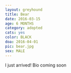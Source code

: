 ```yaml
---
layout: greyhound
title: Bear
date: 2016-03-15
age: 6 MONTHS
category: adopted
cats: yes
color: BLACK
doa: 2016-04-01
pic: bear.jpg
sex: MALE
---
```


I just arrived! Bio coming soon
